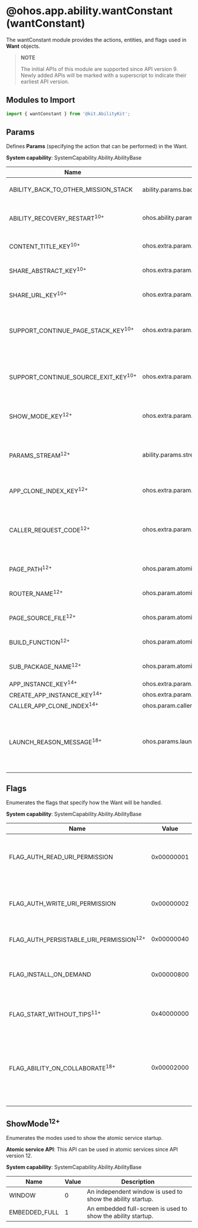 # @ohos.app.ability.wantConstant (wantConstant)

The wantConstant module provides the actions, entities, and flags used in **Want** objects.

> **NOTE**
>
> The initial APIs of this module are supported since API version 9. Newly added APIs will be marked with a superscript to indicate their earliest API version.

## Modules to Import

```ts
import { wantConstant } from '@kit.AbilityKit';
```

## Params

Defines **Params** (specifying the action that can be performed) in the Want.

**System capability**: SystemCapability.Ability.AbilityBase

| Name                   | Value                                | Description                                                                          |
| ----------------------- | ---------------------------------- | ------------------------------------------------------------------------------ |
| ABILITY_BACK_TO_OTHER_MISSION_STACK   | ability.params.backToOtherMissionStack     | Action of redirection back across mission stacks.<br>**Atomic service API**: This API can be used in atomic services since API version 11. |
| ABILITY_RECOVERY_RESTART<sup>10+</sup> | ohos.ability.params.abilityRecoveryRestart | Action of recovering an ability from a fault and restarting it.<br>**Atomic service API**: This API can be used in atomic services since API version 11.|
| CONTENT_TITLE_KEY<sup>10+</sup>       | ohos.extra.param.key.contentTitle  | Action of sharing the content title.<br>**Atomic service API**: This API can be used in atomic services since API version 11. |
| SHARE_ABSTRACT_KEY<sup>10+</sup>      | ohos.extra.param.key.shareAbstract | Action of sharing the abstract.<br>**Atomic service API**: This API can be used in atomic services since API version 11. |
| SHARE_URL_KEY<sup>10+</sup>           | ohos.extra.param.key.shareUrl      | Action of sharing the URL.<br>**Atomic service API**: This API can be used in atomic services since API version 11. |
| SUPPORT_CONTINUE_PAGE_STACK_KEY<sup>10+</sup>    | ohos.extra.param.key.supportContinuePageStack  | Action of migrating page stack information during cross-device migration. The default value is **true**, indicating that page stack information is automatically migrated.<br>**Atomic service API**: This API can be used in atomic services since API version 11.|
| SUPPORT_CONTINUE_SOURCE_EXIT_KEY<sup>10+</sup>  | ohos.extra.param.key.supportContinueSourceExit      | Action of exiting the application on the source device during cross-device migration. The default value is **true**, indicating that the application on the source device automatically exits.<br>**Atomic service API**: This API can be used in atomic services since API version 11.|
| SHOW_MODE_KEY<sup>12+</sup>  | ohos.extra.param.key.showMode      | Show mode. For details, see **wantConstant.ShowMode**.<br>**Atomic service API**: This API can be used in atomic services since API version 12.|
| PARAMS_STREAM<sup>12+</sup>  | ability.params.stream  | File URIs to be authorized to the target ability. The value must be an array of file URIs of the string type. For details about how to obtain the file URI, see [fileUri](../apis-core-file-kit/js-apis-file-fileuri.md#fileurigeturifrompath).<br>**Atomic service API**: This API can be used in atomic services since API version 12.|
| APP_CLONE_INDEX_KEY<sup>12+</sup>  | ohos.extra.param.key.appCloneIndex  | Index of an application clone.<br>**Atomic service API**: This API can be used in atomic services since API version 12.|
| CALLER_REQUEST_CODE<sup>12+</sup>  | ohos.extra.param.key.callerRequestCode  | Request code that uniquely identifies the caller of [startAbilityForResult](js-apis-inner-application-uiAbilityContext.md#uiabilitycontextstartabilityforresult) or [openLink](js-apis-inner-application-uiAbilityContext.md#uiabilitycontextopenlink12). When either of the APIs is called to start an ability, the target ability returns the result to the caller based on the request code.<br>**Atomic service API**: This API can be used in atomic services since API version 12.|
| PAGE_PATH<sup>12+</sup>  | ohos.param.atomicservice.pagePath | Path of page parameters.<br>**Atomic service API**: This API can be used in atomic services since API version 12. |
| ROUTER_NAME<sup>12+</sup>  | ohos.param.atomicservice.routerName | Name of the page router.<br>**Atomic service API**: This API can be used in atomic services since API version 12. |
| PAGE_SOURCE_FILE<sup>12+</sup>  | ohos.param.atomicservice.pageSourceFile | Source file of the page.<br>**Atomic service API**: This API can be used in atomic services since API version 12. |
| BUILD_FUNCTION<sup>12+</sup>  | ohos.param.atomicservice.buildFunction | Build function.<br>**Atomic service API**: This API can be used in atomic services since API version 12. |
| SUB_PACKAGE_NAME<sup>12+</sup>  | ohos.param.atomicservice.subpackageName | Name of a subpackage.<br>**Atomic service API**: This API can be used in atomic services since API version 12. |
| APP_INSTANCE_KEY<sup>14+</sup>  | ohos.extra.param.key.appInstance  | Specific application instance.|
| CREATE_APP_INSTANCE_KEY<sup>14+</sup>  | ohos.extra.param.key.createAppInstance  | Action of creating an application instance.|
| CALLER_APP_CLONE_INDEX<sup>14+</sup>  | ohos.param.callerAppCloneIndex  | Clone index of the caller.|
| LAUNCH_REASON_MESSAGE<sup>18+</sup>  | ohos.params.launchReasonMessage  | Reason for starting the ability when the caller starts the target ability. The caller must be a system application and must request the ohos.permission.SET_LAUNCH_REASON_MESSAGE permission. Currently, the value can only be **ReasonMessage_SystemShare**.<br>**Atomic service API**: This API can be used in atomic services since API version 18.|

## Flags

 Enumerates the flags that specify how the Want will be handled.

**System capability**: SystemCapability.Ability.AbilityBase

| Name                                | Value      | Description                                                        |
| ------------------------------------ | ---------- | ------------------------------------------------------------ |
| FLAG_AUTH_READ_URI_PERMISSION        | 0x00000001 | Grant the permission to read the URI.<br>**Atomic service API**: This API can be used in atomic services since API version 11.                                 |
| FLAG_AUTH_WRITE_URI_PERMISSION       | 0x00000002 | Grant the permission to write data to the URI.<br>**Atomic service API**: This API can be used in atomic services since API version 11.                                 |
| FLAG_AUTH_PERSISTABLE_URI_PERMISSION<sup>12+</sup> | 0x00000040 | Make the URI persistent. It takes effect only on 2-in-1 devices and tablets.|
| FLAG_INSTALL_ON_DEMAND               | 0x00000800 | Install the ability if it has not been installed.<br>**Atomic service API**: This API can be used in atomic services since API version 11.                             |
| FLAG_START_WITHOUT_TIPS<sup>11+</sup>              | 0x40000000 | Do not display any tips if the ability implicitly started does not match any application.      |
| FLAG_ABILITY_ON_COLLABORATE<sup>18+</sup> | 0x00002000 | In multi-device collaboration scenario, the caller application must initiate a request through the DMS, with this flag included in the **Flags** field, in order to invoke the lifecycle callback [onCollaborate(wantParam)](js-apis-app-ability-uiAbility.md#uiabilityoncollaborate18) of the target application.|

## ShowMode<sup>12+</sup>

Enumerates the modes used to show the atomic service startup.

**Atomic service API**: This API can be used in atomic services since API version 12.

**System capability**: SystemCapability.Ability.AbilityBase

| Name                               | Value| Description          |
| ----------------------------------- |---|--------------|
| WINDOW        | 0 | An independent window is used to show the ability startup. |
| EMBEDDED_FULL       | 1 | An embedded full-screen is used to show the ability startup.|
